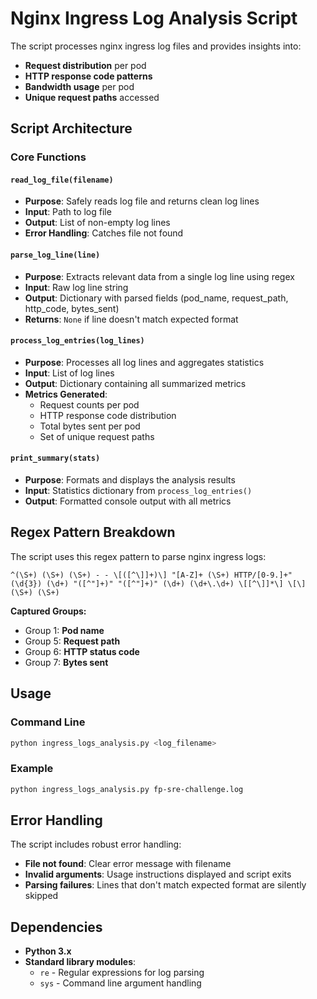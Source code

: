 # Nginx Ingress Log Analysis Script

The script processes nginx ingress log files and provides insights into:
- **Request distribution** per pod
- **HTTP response code patterns** 
- **Bandwidth usage** per pod
- **Unique request paths** accessed

## Script Architecture

### Core Functions

#### `read_log_file(filename)`
- **Purpose**: Safely reads log file and returns clean log lines
- **Input**: Path to log file
- **Output**: List of non-empty log lines
- **Error Handling**: Catches file not found

#### `parse_log_line(line)`
- **Purpose**: Extracts relevant data from a single log line using regex
- **Input**: Raw log line string
- **Output**: Dictionary with parsed fields (pod_name, request_path, http_code, bytes_sent)
- **Returns**: `None` if line doesn't match expected format

#### `process_log_entries(log_lines)`
- **Purpose**: Processes all log lines and aggregates statistics
- **Input**: List of log lines
- **Output**: Dictionary containing all summarized metrics
- **Metrics Generated**:
  - Request counts per pod
  - HTTP response code distribution
  - Total bytes sent per pod
  - Set of unique request paths

#### `print_summary(stats)`
- **Purpose**: Formats and displays the analysis results
- **Input**: Statistics dictionary from `process_log_entries()`
- **Output**: Formatted console output with all metrics

## Regex Pattern Breakdown

The script uses this regex pattern to parse nginx ingress logs:
```regex
^(\S+) (\S+) (\S+) - - \[([^\]]+)\] "[A-Z]+ (\S+) HTTP/[0-9.]+" (\d{3}) (\d+) "([^"]+)" "([^"]+)" (\d+) (\d+\.\d+) \[[^\]]*\] \[\] (\S+) (\S+)
```

**Captured Groups:**
- Group 1: **Pod name** 
- Group 5: **Request path** 
- Group 6: **HTTP status code** 
- Group 7: **Bytes sent**

## Usage

### Command Line
```bash
python ingress_logs_analysis.py <log_filename>
```

### Example
```bash
python ingress_logs_analysis.py fp-sre-challenge.log
```

## Error Handling

The script includes robust error handling:
- **File not found**: Clear error message with filename
- **Invalid arguments**: Usage instructions displayed and script exits
- **Parsing failures**: Lines that don't match expected format are silently skipped

## Dependencies

- **Python 3.x**
- **Standard library modules**:
  - `re` - Regular expressions for log parsing
  - `sys` - Command line argument handling

